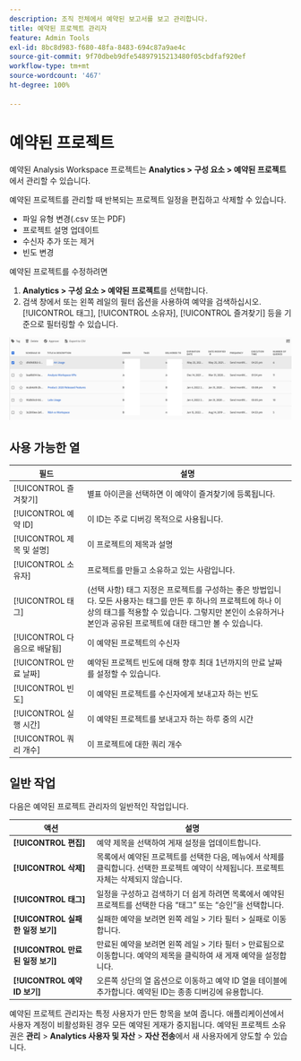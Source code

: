 ```yaml
---
description: 조직 전체에서 예약된 보고서를 보고 관리합니다.
title: 예약된 프로젝트 관리자
feature: Admin Tools
exl-id: 8bc8d983-f680-48fa-8483-694c87a9ae4c
source-git-commit: 9f70dbeb9dfe54897915213480f05cbdfaf920ef
workflow-type: tm+mt
source-wordcount: '467'
ht-degree: 100%

---
```


# 예약된 프로젝트

예약된 Analysis Workspace 프로젝트는 **Analytics > 구성 요소 > 예약된 프로젝트**&#x200B;에서 관리할 수 있습니다.

예약된 프로젝트를 관리할 때 반복되는 프로젝트 일정을 편집하고 삭제할 수 있습니다.

* 파일 유형 변경(.csv 또는 PDF)
* 프로젝트 설명 업데이트
* 수신자 추가 또는 제거
* 빈도 변경

예약된 프로젝트를 수정하려면

1. **Analytics > 구성 요소 > 예약된 프로젝트**&#x200B;를 선택합니다.
1. 검색 창에서 또는 왼쪽 레일의 필터 옵션을 사용하여 예약을 검색하십시오. [!UICONTROL 태그], [!UICONTROL 소유자], [!UICONTROL 즐겨찾기] 등을 기준으로 필터링할 수 있습니다.

![제목, 소유자, 태그, 전달 대상 및 사용 가능한 열 섹션에 설명된 기타 열을 표시하는 열이 있는 예약된 프로젝트 목록을 보여 주는 스크린샷](assets/scheduled-project-manager2.png)

## 사용 가능한 열

| 필드 | 설명 |
| --- | --- |
| [!UICONTROL 즐겨찾기] | 별표 아이콘을 선택하면 이 예약이 즐겨찾기에 등록됩니다. |
| [!UICONTROL 예약 ID] | 이 ID는 주로 디버깅 목적으로 사용됩니다. |
| [!UICONTROL 제목 및 설명] | 이 프로젝트의 제목과 설명 |
| [!UICONTROL 소유자] | 프로젝트를 만들고 소유하고 있는 사람입니다. |
| [!UICONTROL 태그] | (선택 사항) 태그 지정은 프로젝트를 구성하는 좋은 방법입니다. 모든 사용자는 태그를 만든 후 하나의 프로젝트에 하나 이상의 태그를 적용할 수 있습니다. 그렇지만 본인이 소유하거나 본인과 공유된 프로젝트에 대한 태그만 볼 수 있습니다. |
| [!UICONTROL 다음으로 배달됨] | 이 예약된 프로젝트의 수신자 |
| [!UICONTROL 만료 날짜] | 예약된 프로젝트 빈도에 대해 향후 최대 1년까지의 만료 날짜를 설정할 수 있습니다. |
| [!UICONTROL 빈도] | 이 예약된 프로젝트를 수신자에게 보내고자 하는 빈도 |
| [!UICONTROL 실행 시간] | 이 예약된 프로젝트를 보내고자 하는 하루 중의 시간 |
| [!UICONTROL 쿼리 개수] | 이 프로젝트에 대한 쿼리 개수 |

## 일반 작업

다음은 예약된 프로젝트 관리자의 일반적인 작업입니다.

| 액션 | 설명 |
|---|---|
| **[!UICONTROL 편집]** | 예약 제목을 선택하여 게재 설정을 업데이트합니다. |
| **[!UICONTROL 삭제]** | 목록에서 예약된 프로젝트를 선택한 다음, 메뉴에서 삭제를 클릭합니다. 선택한 프로젝트 예약이 삭제됩니다. 프로젝트 자체는 삭제되지 않습니다. |
| **[!UICONTROL 태그]** | 일정을 구성하고 검색하기 더 쉽게 하려면 목록에서 예약된 프로젝트를 선택한 다음 “태그” 또는 “승인”을 선택합니다. |
| **[!UICONTROL 실패한 일정 보기]** | 실패한 예약을 보려면 왼쪽 레일 > 기타 필터 > 실패로 이동합니다. |
| **[!UICONTROL 만료된 일정 보기]** | 만료된 예약을 보려면 왼쪽 레일 > 기타 필터 > 만료됨으로 이동합니다. 예약의 제목을 클릭하여 새 게재 예약을 설정합니다. |
| **[!UICONTROL 예약 ID 보기]** | 오른쪽 상단의 열 옵션으로 이동하고 예약 ID 열을 테이블에 추가합니다. 예약된 ID는 종종 디버깅에 유용합니다. |

예약된 프로젝트 관리자는 특정 사용자가 만든 항목을 보여 줍니다. 애플리케이션에서 사용자 계정이 비활성화된 경우 모든 예약된 게재가 중지됩니다. 예약된 프로젝트 소유권은 **관리** > **Analytics 사용자 및 자산** > **자산 전송**&#x200B;에서 새 사용자에게 양도할 수 있습니다.
